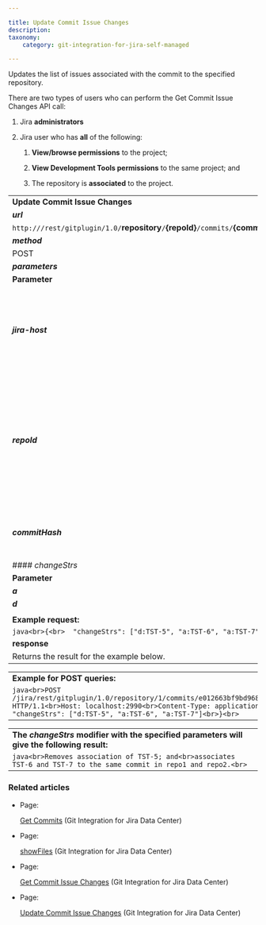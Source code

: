 ```yaml
---

title: Update Commit Issue Changes
description:
taxonomy:
    category: git-integration-for-jira-self-managed

---
```

Updates the list of issues associated with the commit to the specified repository.

There are two types of users who can perform the Get Commit Issue Changes API call:

1.  Jira **administrators**

2.  Jira user who has **all** of the following:

    1.  **View/browse permissions** to the project;

    2.  **View Development Tools permissions** to the same project; and

    3.  The repository is **associated** to the project.


|     |     |
| --- | --- |
| **Update Commit Issue Changes** |     |     |
| _**url**_ |     |     |
| `http://`**<jira-host>**`/rest/gitplugin/1.0/`**repository**`/`**{repoId}**`/commits/`**{commitHash}**`/issues` |     |     |
| _**method**_ |     |     |
| POST |     |     |
| _**parameters**_ |     |     |
| **Parameter** | **Condition** |     |
| _**jira-host**_ | _String_. Required.<br><br>This is the default url location where you host your Jira.<br><br>**For example:**<br><br>`http://local-host-jira.com:2990`<br><br>`https://jira.your-organization.com` |     |
| _**repoId**_ | _Integer_. Required.<br><br>Substitute `{repoId}` with the actual repository ID.<br><br>Use the [Repository REST API](/wiki/spaces/GIJDC/pages/380699237/Repository+API) to obtain the connected repositories' IDs.<br><br>**Example:**<br><br>`http://`**local-host-jira.com:2990**`/rest/gitplugin/1.0/`**repository**`/`**1**`/commit/`**e012663bf9bd968388faa510cb5b310e4798c512**`/issues`<br><br>In the case of the above example, the commit association(s) of the specified commit hash and repository will be updated using the parameters specified in the JSON request body. See [changeStrs](#changeStrs) parameter. |     |
| _**commitHash**_ | _String_. Required.<br><br>This is the hash of the commit that you want the results from.<br><br>**Example:**  `e012663bf9bd968388faa510cb5b310e4798c512` |     |
| #### _changeStrs_ | The request body is a JSON structure supporting the following parameters: |     |
| **Parameter** | **Description** |
| _**a**_ | Adds a new issue key to associate to the commit. |
| _**d**_ | Disassociate the specified issue key from the commit. |
|     |     |
| **Example request:** |     |
| ```java<br>{<br>  "changeStrs": ["d:TST-5", "a:TST-6", "a:TST-7"]<br>}<br>``` |     |
| **response** |     |     |
| Returns the result for the example below. |     |     |

|     |
| --- |
| **Example for POST queries:** |
| ```java<br>POST /jira/rest/gitplugin/1.0/repository/1/commits/e012663bf9bd968388faa510cb5b310e4798c512/issues HTTP/1.1<br>Host: localhost:2990<br>Content-Type: application/json<br> <br>{<br>  "changeStrs": ["d:TST-5", "a:TST-6", "a:TST-7"]<br>}<br>``` |

|     |
| --- |
| **The** _**changeStrs**_ **modifier with the specified parameters will give the following result:** |
| ```java<br>Removes association of TST-5; and<br>associates TST-6 and TST-7 to the same commit in repo1 and repo2.<br>``` |

### Related articles

*   Page:

    [Get Commits](/wiki/spaces/GIJDC/pages/380764568/Get+Commits) (Git Integration for Jira Data Center)

*   Page:

    [showFiles](/wiki/spaces/GIJDC/pages/380699289/showFiles) (Git Integration for Jira Data Center)

*   Page:

    [Get Commit Issue Changes](/wiki/spaces/GIJDC/pages/380797314/Get+Commit+Issue+Changes) (Git Integration for Jira Data Center)

*   Page:

    [Update Commit Issue Changes](/wiki/spaces/GIJDC/pages/380699298/Update+Commit+Issue+Changes) (Git Integration for Jira Data Center)